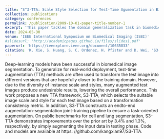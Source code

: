 ```yaml
---
title: "S^3-TTA: Scale Style Selection for Test-Time Agumentation in Biomedical Image Segmentation"
collection: publications
category: conferences
permalink: /publication/2009-10-01-paper-title-number-1
excerpt: 'This paper tackles the domain generalization task in biomedical image segmentation by performing test-time style, scale adaptation.'
date: 2024-05-30
venue: 'IEEE International Symposium on Biomedical Imaging (ISBI)'
#slidesurl: 'http://academicpages.github.io/files/slides1.pdf'
paperurl: 'https://ieeexplore.ieee.org/document/10635833'
citation: 'K. Xie, S. Huang, S. C. Ordonez, H. Pfister and D. Wei, "S3-TTA: Scale-Style Selection for Test-Time Augmentation in Biomedical Image Segmentation," 2024 IEEE International Symposium on Biomedical Imaging (ISBI), Athens, Greece, 2024, pp. 1-5, doi: 10.1109/ISBI56570.2024.10635833.'
---
```


Deep-learning models have been successful in biomedical image segmentation. To generalize for real-world deployment, test-time augmentation (TTA) methods are often used to transform the test image into different versions that are hopefully closer to the training domain. However, due to the diversity of instance scale and styles, many augmented test images produce undesirable results, lowering the overall performance. This work proposes a new TTA framework, S3-TTA, which selects the suitable image scale and style for each test image based on a transformation consistency metric. In addition, S3-TTA constructs an endto-end augmentation-segmentation joint-training pipeline to ensure a task-oriented augmentation. On public benchmarks for cell and lung segmentation, S3-TTA demonstrates
improvements over the prior art by 3.4% and 1.3%, respectively, by simply augmenting the input data in testing phase. Code and models are available at https:
//github.com/kangxian97/S3-TTA.